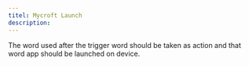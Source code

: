 ```yaml
---
titel: Mycroft Launch
description: 
---
```

The word used after the trigger word should be taken as action and that word app should be launched on device.
